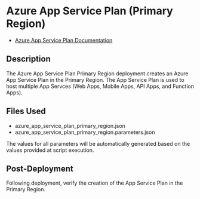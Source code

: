 # Azure App Service Plan (Primary Region)

- [Azure App Service Plan Documentation](https://docs.microsoft.com/en-us/azure/app-service/overview-hosting-plans "Azure App Service Plan Documentation")

## Description

The Azure App Service Plan Primary Region deployment creates an Azure App Service Plan in the Primary Region.  The App Service Plan is used to host multiple App Servces (Web Apps, Mobile Apps, API Apps, and Function Apps).

## Files Used

- azure_app_service_plan_primary_region.json
- azure_app_service_plan_primary_region.parameters.json

The values for all parameters will be automatically generated based on the values provided at script execution.

## Post-Deployment

Following deployment, verify the creation of the App Service Plan in the Primary Region.
